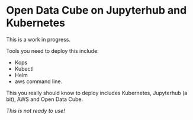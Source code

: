 # Open Data Cube on Jupyterhub and Kubernetes

This is a work in progress.

Tools you need to deploy this include:
 * Kops
 * Kubectl
 * Helm
 * aws command line.

This you really should know to deploy includes Kubernetes, Jupyterhub (a bit), AWS and Open Data Cube.

*This is not ready to use!*
